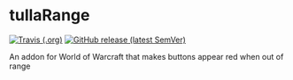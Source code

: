 # tullaRange

[![Travis (.org)](https://img.shields.io/travis/tullamods/tullarange?style=flat-square)](https://travis-ci.com/tullamods/tullaRange)
[![GitHub release (latest SemVer)](https://img.shields.io/github/v/release/tullamods/tullaRange?sort=semver&style=flat-square)](https://github.com/tullamods/tullaRange/releases/latest)

An addon for World of Warcraft that makes buttons appear red when out of range

